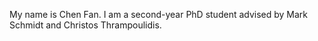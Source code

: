 My name is Chen Fan. I am a second-year PhD student advised by Mark Schmidt and Christos Thrampoulidis. 
